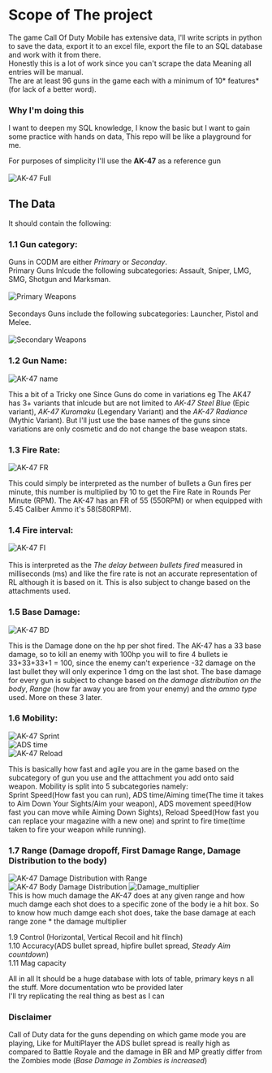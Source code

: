 # Scope of The project
The game Call Of Duty Mobile has extensive data, I'll write scripts in python to save the data, export it to an excel file, export the file to an SQL database and work with it from there.  
Honestly this is a lot of work since you can't scrape the data Meaning all entries will be manual.  
The are at least 96 guns in the game each with a minimum of 10* features* (for lack of a better word).  

 ### Why I'm doing this  
 I want to deepen my SQL knowledge, I know the basic but I want to gain some practice with hands on data, This repo will be like a playground for me.


For purposes of simplicity I'll use the **AK-47** as a reference gun  
<br />
![AK-47 Full](https://user-images.githubusercontent.com/66355304/197142661-0d8cad72-b0b1-4465-bbd6-84b532f74865.png)
<br />


##  The Data
It should contain the following:
  ### 1.1 Gun category:  
  Guns in CODM are either *Primary* or *Seconday*.  
  Primary Guns Inlcude the following subcategories: Assault, Sniper, LMG, SMG, Shotgun and Marksman.  
  <br />
  ![Primary Weapons](https://user-images.githubusercontent.com/66355304/197142923-77c79f71-b38e-4f43-8124-1dcd2408b8ea.png)  
  <br />
  Secondays Guns include the following subcategories: Launcher, Pistol and Melee.  
  <br />
  ![Secondary Weapons](https://user-images.githubusercontent.com/66355304/197143061-df91c962-7ec4-4a59-9a5a-d94a62ac57fd.png)
  <br />

  
  
  ### 1.2 Gun Name:  
  ![AK-47 name](https://user-images.githubusercontent.com/66355304/197145111-2f4e3ba2-280a-47c8-876a-43249c46de23.png)

  This a bit of a Tricky one Since Guns do come in variations eg The AK47 has 3+ variants that inlcude but are not limited to *AK-47 Steel Blue* (Epic variant), *AK-47 Kuromaku* (Legendary Variant) and the *AK-47 Radiance* (Mythic Variant). But I'll just use the base names of the guns since variations are only cosmetic and do not change the base weapon stats.  
  
  ### 1.3 Fire Rate:  
  ![AK-47 FR](https://user-images.githubusercontent.com/66355304/197145310-1435bd46-b0eb-40a3-9e49-c84e2980332d.png)

  This could simply be interpreted as the number of bullets a Gun fires per minute, this number is multiplied by 10  to get the Fire Rate in Rounds Per Minute (RPM). The AK-47 has an FR of 55 (550RPM) or when equipped with 5.45 Caliber Ammo it's 58(580RPM).  
  
  
  ### 1.4 Fire interval:  
  ![AK-47 FI](https://user-images.githubusercontent.com/66355304/197145392-d810677b-610a-4594-b079-096c919de219.png)  
   <br />
  This is interpreted as the *The delay between bullets fired*  measured in milliseconds (ms) and like the fire rate is not an accurate representation of RL although it is based on it. This is also subject to change based on the attachments used.  
 

 
  
  ### 1.5 Base Damage:  
 ![AK-47 BD](https://user-images.githubusercontent.com/66355304/197148052-a9d1b9c7-c488-4c52-ac0e-b21122c6baf1.png)  

  
  This is the Damage done on the hp per shot fired. The AK-47 has a 33 base damage, so to kill an enemy with 100hp you will to fire 4 bullets ie 33+33+33+1 = 100, since the enemy can't experience -32 damage on the last bullet they will only experince 1 dmg on the last shot. The base damage for every gun is subject to change based on *the damage distribution on the body*, *Range* (how far away you are from your enemy) and the *ammo type* used. More on these 3 later.
  
  
  ### 1.6 Mobility:  
 ![AK-47 Sprint](https://user-images.githubusercontent.com/66355304/197148485-7b81db6a-7fd9-4afe-ad8d-beb25b99ad49.png)  
 ![ADS time](https://user-images.githubusercontent.com/66355304/197149524-b798182d-2165-42f7-a7b9-12d407e9a54b.png)  
   ![AK-47 Reload](https://user-images.githubusercontent.com/66355304/197149639-608f1fce-5769-4e95-acf3-0169272440a4.png)  


  This is basically how fast and agile you are in the game based on the subcategory of gun you use and the atttachment you add onto said weapon. Mobility is split into 5 subcategories namely:   
  Sprint Speed(How fast you can run), ADS time/Aiming time(The time it takes to Aim Down Your Sights/Aim your weapon), ADS movement speed(How fast you can move while Aiming Down Sights), Reload Speed(How fast you can replace your magazine with a new one) and  sprint to fire time(time taken to fire your weapon while running).   
 

  
 ### 1.7 Range  (Damage dropoff, First Damage Range, Damage Distribution to the body)  
   ![AK-47 Damage Distribution with Range](https://user-images.githubusercontent.com/66355304/197187003-b9062b92-a7e0-4041-8447-6e4a2b81f4e2.png)  
   ![AK-47 Body Damage Distribution](https://user-images.githubusercontent.com/66355304/197186189-0b028afa-449b-4983-992c-39aa9c3748bd.png)
![Damage_multiplier](https://user-images.githubusercontent.com/66355304/197186843-d9dfa4a7-3a7b-49c2-962e-b0f61dd66a1e.png)  
This is how much damage the AK-47 does at any given range and how much damge each shot does to a specific zone of the body ie a hit box. So to know how much damge each shot does, take the base damage at each range zone * the damage multiplier  




 
 1.9 Control (Horizontal, Vertical Recoil and hit flinch)  
 1.10 Accuracy(ADS bullet spread, hipfire bullet spread, *Steady Aim countdown*)  
 1.11 Mag capacity  
  
 All in all It should be a huge database with lots of table, primary keys n all the stuff. More documentation wto be provided later  
 I'll try replicating the real thing as best as I can  
 

 
 ### Disclaimer  
 Call of Duty data for the guns depending on which game mode you are playing, Like for MultiPlayer the ADS bullet spread is really high as compared to Battle Royale and the damage in BR and MP greatly differ from the Zombies mode (*Base Damage in Zombies is increased*)  
 <br />
<br />

 
 
 
 
 

